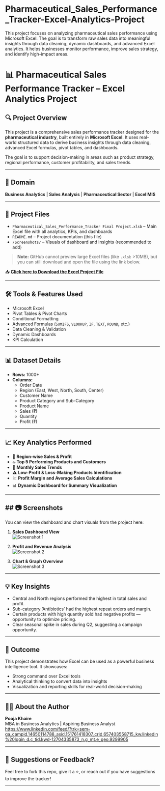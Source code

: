 # Pharmaceutical_Sales_Performance_Tracker-Excel-Analytics-Project
This project focuses on analyzing pharmaceutical sales performance using Microsoft Excel. The goal is to transform raw sales data into meaningful insights through data cleaning, dynamic dashboards, and advanced Excel analytics. It helps businesses monitor performance, improve sales strategy, and identify high-impact areas.

# 📊 Pharmaceutical Sales Performance Tracker – Excel Analytics Project

## 🔍 Project Overview
This project is a comprehensive sales performance tracker designed for the **pharmaceutical industry**, built entirely in **Microsoft Excel**. It uses real-world structured data to derive business insights through data cleaning, advanced Excel formulas, pivot tables, and dashboards.

The goal is to support decision-making in areas such as product strategy, regional performance, customer profitability, and sales trends.

---

## 🧪 Domain
**Business Analytics** | **Sales Analysis** | **Pharmaceutical Sector** | **Excel MIS**

---

## 📁 Project Files
- `Pharmaceutical_Sales_Performance_Tracker Final Project.xlsb` – Main Excel file with all analytics, KPIs, and dashboards
- `README.md` – Project documentation (this file)
- `/Screenshots/` – Visuals of dashboard and insights (recommended to add)

> **Note:** GitHub cannot preview large Excel files (like `.xlsb` >10MB), but you can still download and open the file using the link below.

📥 **[Click here to Download the Excel Project File](https://github.com/POOJAKHAIRE-04/Pharmaceutical_Sales_Performance_Tracker--Excel-Analytics-Project/raw/main/Pharmaceutical_Sales_Performance_Tracker%20Final%20Project.xlsb)**

---

## 🛠️ Tools & Features Used
- Microsoft Excel  
- Pivot Tables & Pivot Charts  
- Conditional Formatting  
- Advanced Formulas (`SUMIFS`, `VLOOKUP`, `IF`, `TEXT`, `ROUND`, etc.)  
- Data Cleaning & Validation  
- Dynamic Dashboards  
- KPI Calculation

---

## 📊 Dataset Details
- **Rows:** 1000+
- **Columns:**
  - Order Date  
  - Region (East, West, North, South, Center)  
  - Customer Name  
  - Product Category and Sub-Category  
  - Product Name  
  - Sales (₹)  
  - Quantity  
  - Profit (₹)

---

## 📈 Key Analytics Performed
- 📍 **Region-wise Sales & Profit**  
- 🔝 **Top 5 Performing Products and Customers**  
- 📅 **Monthly Sales Trends**  
- ⚠️ **Low-Profit & Loss-Making Products Identification**  
- 💹 **Profit Margin and Average Sales Calculations**  
- 📊 **Dynamic Dashboard for Summary Visualization**

---

## ## 📷 Screenshots

You can view the dashboard and chart visuals from the project here:

1. **Sales Dashboard View**  
   ![Screenshot 1](https://github.com/PoojaKhaireGitHub/excel-pharma-sales-project/blob/main/Screenshots/Screenshot%20(94).png)

2. **Profit and Revenue Analysis**  
   ![Screenshot 2](https://github.com/PoojaKhaireGitHub/excel-pharma-sales-project/blob/main/Screenshots/Screenshot%20(95).png)

3. **Chart & Graph Overview**  
   ![Screenshot 3](https://github.com/PoojaKhaireGitHub/excel-pharma-sales-project/blob/main/Screenshots/Screenshot%20(96).png)

---

## 💡 Key Insights
- Central and North regions performed the highest in total sales and profit.
- Sub-category ‘Antibiotics’ had the highest repeat orders and margin.
- Certain products with high quantity sold had negative profits — opportunity to optimize pricing.
- Clear seasonal spike in sales during Q2, suggesting a campaign opportunity.

---

## 🎯 Outcome
This project demonstrates how Excel can be used as a powerful business intelligence tool. It showcases:
- Strong command over Excel tools
- Analytical thinking to convert data into insights
- Visualization and reporting skills for real-world decision-making

---

## 🙋‍♀️ About the Author
**Pooja Khaire**  
MBA in Business Analytics | Aspiring Business Analyst  
https://www.linkedin.com/feed/?trk=sem-ga_campid.14650114788_asid.151761418307_crid.657403558715_kw.linkedin%20login_d.c_tid.kwd-12704335873_n.g_mt.e_geo.9299905

---

## 🧠 Suggestions or Feedback?
Feel free to fork this repo, give it a ⭐, or reach out if you have suggestions to improve the tracker!

---
